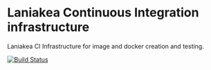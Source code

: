 Laniakea Continuous Integration infrastructure
==============================================

Laniakea CI Infrastructure for image and docker creation and testing.

[![Build Status](http://build-usegalaxy-it.cloud.ba.infn.it:4000/jenkins/buildStatus/icon?job=laniakea_at_recas_prod_test "custom")](http://build-usegalaxy-it.cloud.ba.infn.it/:4000/jenkins/job/laniakea_at_recas_prod_test/)
